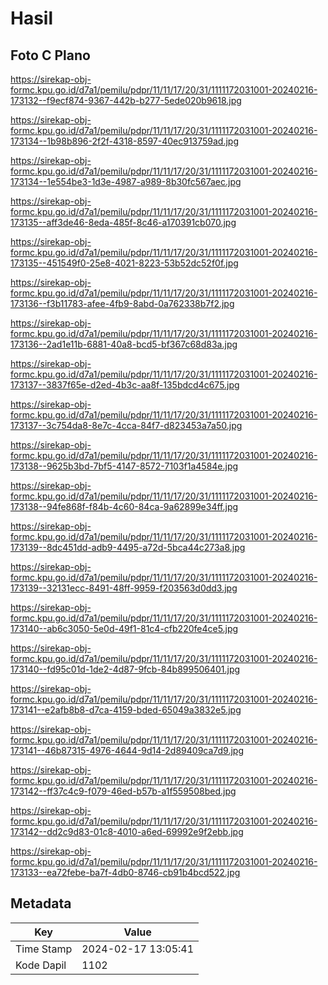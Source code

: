 # Hasil

## Foto C Plano

https://sirekap-obj-formc.kpu.go.id/d7a1/pemilu/pdpr/11/11/17/20/31/1111172031001-20240216-173132--f9ecf874-9367-442b-b277-5ede020b9618.jpg

https://sirekap-obj-formc.kpu.go.id/d7a1/pemilu/pdpr/11/11/17/20/31/1111172031001-20240216-173134--1b98b896-2f2f-4318-8597-40ec913759ad.jpg

https://sirekap-obj-formc.kpu.go.id/d7a1/pemilu/pdpr/11/11/17/20/31/1111172031001-20240216-173134--1e554be3-1d3e-4987-a989-8b30fc567aec.jpg

https://sirekap-obj-formc.kpu.go.id/d7a1/pemilu/pdpr/11/11/17/20/31/1111172031001-20240216-173135--aff3de46-8eda-485f-8c46-a170391cb070.jpg

https://sirekap-obj-formc.kpu.go.id/d7a1/pemilu/pdpr/11/11/17/20/31/1111172031001-20240216-173135--451549f0-25e8-4021-8223-53b52dc52f0f.jpg

https://sirekap-obj-formc.kpu.go.id/d7a1/pemilu/pdpr/11/11/17/20/31/1111172031001-20240216-173136--f3b11783-afee-4fb9-8abd-0a762338b7f2.jpg

https://sirekap-obj-formc.kpu.go.id/d7a1/pemilu/pdpr/11/11/17/20/31/1111172031001-20240216-173136--2ad1e11b-6881-40a8-bcd5-bf367c68d83a.jpg

https://sirekap-obj-formc.kpu.go.id/d7a1/pemilu/pdpr/11/11/17/20/31/1111172031001-20240216-173137--3837f65e-d2ed-4b3c-aa8f-135bdcd4c675.jpg

https://sirekap-obj-formc.kpu.go.id/d7a1/pemilu/pdpr/11/11/17/20/31/1111172031001-20240216-173137--3c754da8-8e7c-4cca-84f7-d823453a7a50.jpg

https://sirekap-obj-formc.kpu.go.id/d7a1/pemilu/pdpr/11/11/17/20/31/1111172031001-20240216-173138--9625b3bd-7bf5-4147-8572-7103f1a4584e.jpg

https://sirekap-obj-formc.kpu.go.id/d7a1/pemilu/pdpr/11/11/17/20/31/1111172031001-20240216-173138--94fe868f-f84b-4c60-84ca-9a62899e34ff.jpg

https://sirekap-obj-formc.kpu.go.id/d7a1/pemilu/pdpr/11/11/17/20/31/1111172031001-20240216-173139--8dc451dd-adb9-4495-a72d-5bca44c273a8.jpg

https://sirekap-obj-formc.kpu.go.id/d7a1/pemilu/pdpr/11/11/17/20/31/1111172031001-20240216-173139--32131ecc-8491-48ff-9959-f203563d0dd3.jpg

https://sirekap-obj-formc.kpu.go.id/d7a1/pemilu/pdpr/11/11/17/20/31/1111172031001-20240216-173140--ab6c3050-5e0d-49f1-81c4-cfb220fe4ce5.jpg

https://sirekap-obj-formc.kpu.go.id/d7a1/pemilu/pdpr/11/11/17/20/31/1111172031001-20240216-173140--fd95c01d-1de2-4d87-9fcb-84b899506401.jpg

https://sirekap-obj-formc.kpu.go.id/d7a1/pemilu/pdpr/11/11/17/20/31/1111172031001-20240216-173141--e2afb8b8-d7ca-4159-bded-65049a3832e5.jpg

https://sirekap-obj-formc.kpu.go.id/d7a1/pemilu/pdpr/11/11/17/20/31/1111172031001-20240216-173141--46b87315-4976-4644-9d14-2d89409ca7d9.jpg

https://sirekap-obj-formc.kpu.go.id/d7a1/pemilu/pdpr/11/11/17/20/31/1111172031001-20240216-173142--ff37c4c9-f079-46ed-b57b-a1f559508bed.jpg

https://sirekap-obj-formc.kpu.go.id/d7a1/pemilu/pdpr/11/11/17/20/31/1111172031001-20240216-173142--dd2c9d83-01c8-4010-a6ed-69992e9f2ebb.jpg

https://sirekap-obj-formc.kpu.go.id/d7a1/pemilu/pdpr/11/11/17/20/31/1111172031001-20240216-173133--ea72febe-ba7f-4db0-8746-cb91b4bcd522.jpg


## Metadata

| Key        | Value               |
| ---------- | ------------------- |
| Time Stamp | 2024-02-17 13:05:41 |
| Kode Dapil | 1102                |



